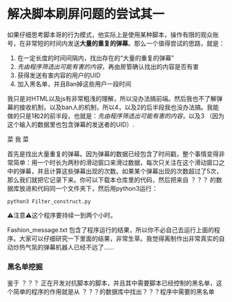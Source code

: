 # 解决脚本刷屏问题的尝试其一
如果仔细思考脚本哥的行为模式，他实际上是使用某种脚本，操作有限的观众账号，在非常短的时间内发送**大量的重复的弹幕**。那么一个值得尝试的思路，就是：

1. 在一定长度的时间间隔内，找出存在的“大量的重复的弹幕”
2. *先由程序筛选出可能有害的内容*，再由房管确认找出的内容是否有害
3. 获得发送有害内容的用户的UID
4. 加入黑名单，并且Ban掉这些用户一段时间

我只是对HTML以及js有非常粗浅的理解，所以没办法搞前端。然后我也不了解弹幕的接收机制，以及ban人的机制，所以4，以及2的后半段我也没办法搞。我能做的只是1和2的前半段，也就是：*先由程序筛选出可能有害的内容*，以及3 （因为这个输入的数据里也包含弹幕的发送者的UID）.

菜 我 菜

首先是找出大量重复的弹幕。因为弹幕的数据已经包含了时间戳，整个事情变得非常简单：用一个时长为两秒的滑动窗口来滑过数据，每次只关注在这个滑动窗口之中的弹幕，并且计算这些弹幕出现的次数。如果某个弹幕出现的次数超过了5次，那么我们就把它记录下来。你可以下载本仓库里的代码，然后把来自 ？？？ 的数据库放进和代码同一个文件夹下，然后用python3运行：

```
python3 Filter_construct.py
```

⚠️注意⚠️这个程序要持续一到两个小时。

Fashion_message.txt 包含了程序运行的结果，所以你不必自己去运行上面的程序。大家可以仔细研究一下里面的结果，非常生草。我觉得离制作出非常真实的自动炒热气氛的弹幕机器人已经不远了......

### 黑名单挖掘
鉴于 ？？？ 正在开发对抗脚本的脚本，并且其中需要脚本已经控制的黑名单，这个简单的程序的作用就是从 ？？？的数据库中找出？？？程序中需要的黑名单

